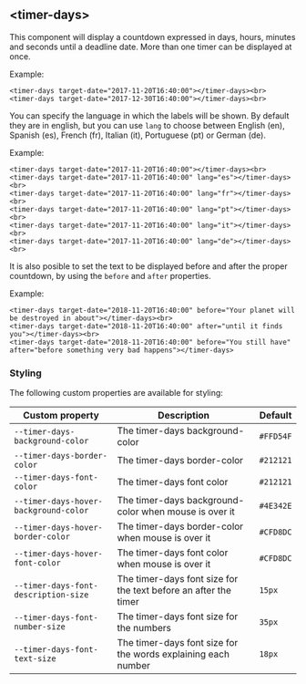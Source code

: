 ## &lt;timer-days&gt;
This component will display a countdown expressed in days, hours, minutes and seconds until a deadline date. More than one timer can be displayed at once.

Example:
```
<timer-days target-date="2017-11-20T16:40:00"></timer-days><br>
<timer-days target-date="2017-12-30T16:40:00"></timer-days><br>
```


You can specify the language in which the labels will be shown. By default they are in english, but you can use `lang` to choose between English (en), Spanish (es), French (fr), Italian (it), Portuguese (pt) or German (de).

Example:
```
<timer-days target-date="2017-11-20T16:40:00"></timer-days><br>
<timer-days target-date="2017-11-20T16:40:00" lang="es"></timer-days><br>
<timer-days target-date="2017-11-20T16:40:00" lang="fr"></timer-days><br>
<timer-days target-date="2017-11-20T16:40:00" lang="pt"></timer-days><br>
<timer-days target-date="2017-11-20T16:40:00" lang="it"></timer-days><br>
<timer-days target-date="2017-11-20T16:40:00" lang="de"></timer-days><br>
```

It is also posible to set the text to be displayed before and after the proper countdown, by using the `before` and `after` properties.

Example:
```
<timer-days target-date="2018-11-20T16:40:00" before="Your planet will be destroyed in about"></timer-days><br>
<timer-days target-date="2018-11-20T16:40:00" after="until it finds you"></timer-days><br>
<timer-days target-date="2018-11-20T16:40:00" before="You still have" after="before something very bad happens"></timer-days>
```

### Styling
The following custom properties are available for styling:

Custom property | Description | Default
----------------|-------------|----------
`--timer-days-background-color` | The timer-days background-color | `#FFD54F`
`--timer-days-border-color` | The timer-days border-color | `#212121`
`--timer-days-font-color` | The timer-days font color | `#212121`
`--timer-days-hover-background-color` | The timer-days background-color when mouse is over it | `#4E342E`
`--timer-days-hover-border-color` | The timer-days border-color when mouse is over it | `#CFD8DC`
`--timer-days-hover-font-color` | The timer-days font color when mouse is over it | `#CFD8DC`
`--timer-days-font-description-size` | The timer-days font size for the text before an after the timer| `15px`
`--timer-days-font-number-size` | The timer-days font size for the numbers | `35px`
`--timer-days-font-text-size` | The timer-days font size for the words explaining each number | `18px`